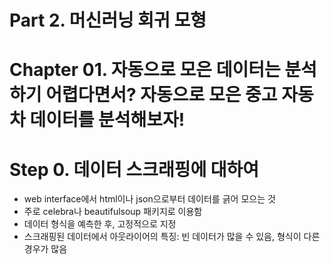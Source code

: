 # Part 2. 머신러닝 회귀 모형

# Chapter 01. 자동으로 모은 데이터는 분석하기 어렵다면서? 자동으로 모은 중고 자동차 데이터를 분석해보자!

# Step 0. 데이터 스크래핑에 대하여
- web interface에서 html이나 json으로부터 데이터를 긁어 모으는 것
- 주로 celebra나 beautifulsoup 패키지로 이용함
- 데이터 형식을 예측한 후, 고정적으로 지정
- 스크래핑된 데이터에서 아웃라이어의 특징: 빈 데이터가 많을 수 있음,  형식이 다른 경우가 많음
